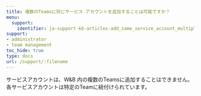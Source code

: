 ```yaml
---
title: 複数のTeamsに同じサービス アカウントを追加することは可能ですか？
menu:
  support:
    identifier: ja-support-kb-articles-add_same_service_account_multiple_teams
support:
- administrator
- team management
toc_hide: true
type: docs
url: /support/:filename
---
```


サービスアカウントは、W&B 内の複数のTeamsに追加することはできません。各サービスアカウントは特定のTeamに紐付けられています。